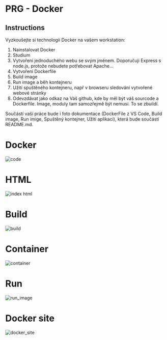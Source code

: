 # PRG - Docker

## Instructions

Vyzkoušejte si technologii Docker na vašem workstation:
1. Nainstalovat Docker
2. Studium
3. Vytvoření jednoduchého webu se svým jménem. Doporučuji Express s node.js, protože nebudete potřebovat Apache...
4. Vytvoření Dockerfile
5. Build image
6. Run image a běh kontejneru
7. Užití spuštěného kontejneru, např v browseru sledování vytvořené webové stránky
8. Odevzdávat jako odkaz na Váš github, kde by měl být váš sourcode a Dockerfile. Image, moduly tam samozřejmě být nemusí. To se zbuildí.

Součástí vaší práce bude i foto dokumentace (DockerFile z VS Code, Build image, Run imige, Spuštěný kontejner, Užití aplikaci), která bude součástí README.md.









# Docker
![code](https://user-images.githubusercontent.com/92713632/227724224-db6a15fd-7903-4b7c-bf1e-58acb3736040.png)


# HTML
![index html](https://user-images.githubusercontent.com/92713632/227724191-8488282b-16ef-4e20-8879-c678c5a445a4.jpg)

# Build 
![build](https://user-images.githubusercontent.com/92713632/227736008-231b72f7-bbcb-4216-b9f3-3ea542654d22.png)

# Container 
![container](https://user-images.githubusercontent.com/92713632/227736013-6f44e806-f38e-4cd0-9cde-ed40def9043e.png)

# Run 
![run_image](https://user-images.githubusercontent.com/92713632/227736061-7a044ce0-20a9-4665-96af-952de48544e5.png)

# Docker site
![docker_site](https://user-images.githubusercontent.com/92713632/227736068-d96f6a6b-e308-477e-9144-f3e8b55b4315.png)

